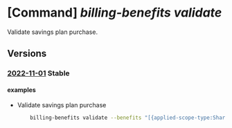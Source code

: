 # [Command] _billing-benefits validate_

Validate savings plan purchase.

## Versions

### [2022-11-01](/Resources/mgmt-plane/L3Byb3ZpZGVycy9taWNyb3NvZnQuYmlsbGluZ2JlbmVmaXRzL3ZhbGlkYXRl/2022-11-01.xml) **Stable**

<!-- mgmt-plane /providers/microsoft.billingbenefits/validate 2022-11-01 -->

#### examples

- Validate savings plan purchase
    ```bash
        billing-benefits validate --benefits "[{applied-scope-type:Shared,billing-plan:P1M,billing-scope-id:90000000-aaaa-bbbb-cccc-200000000012,display-name:name1,sku:Compute_Savings_Plan,term:P1Y,commitment:{amount:10.0,currency-code:USD,grain:Hourly}}]"
    ```
